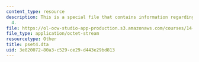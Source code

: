 ```yaml
---
content_type: resource
description: This is a special file that contains information regarding problem set
  4.
file: https://ol-ocw-studio-app-production.s3.amazonaws.com/courses/14-662-labor-economics-ii-spring-2015/3e82007280a3c529ce29d443e29bd813_pset4.dta
file_type: application/octet-stream
resourcetype: Other
title: pset4.dta
uid: 3e820072-80a3-c529-ce29-d443e29bd813
---
```

